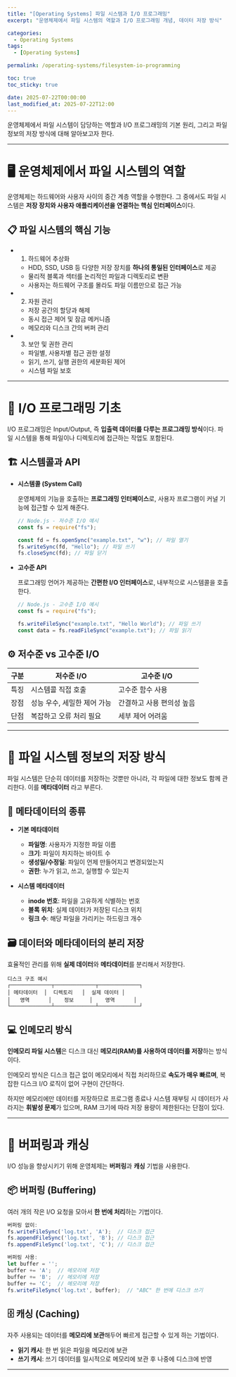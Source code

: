 ```yaml
---
title: "[Operating Systems] 파일 시스템과 I/O 프로그래밍"
excerpt: "운영체제에서 파일 시스템의 역할과 I/O 프로그래밍 개념, 데이터 저장 방식"

categories:
  - Operating Systems
tags:
  - [Operating Systems]

permalink: /operating-systems/filesystem-io-programming

toc: true
toc_sticky: true

date: 2025-07-22T00:00:00
last_modified_at: 2025-07-22T12:00
---
```


운영체제에서 파일 시스템이 담당하는 역할과 I/O 프로그래밍의 기본 원리, 그리고 파일 정보의 저장 방식에 대해 알아보고자 한다.

---

# 🖥️ 운영체제에서 파일 시스템의 역할

운영체제는 하드웨어와 사용자 사이의 중간 계층 역할을 수행한다. 그 중에서도 파일 시스템은 **저장 장치와 사용자 애플리케이션을 연결하는 핵심 인터페이스**이다.

## 📋 파일 시스템의 핵심 기능

- 1. 하드웨어 추상화

  - HDD, SSD, USB 등 다양한 저장 장치를 **하나의 통일된 인터페이스**로 제공
  - 물리적 블록과 섹터를 논리적인 파일과 디렉토리로 변환
  - 사용자는 하드웨어 구조를 몰라도 파일 이름만으로 접근 가능

- 2. 자원 관리

  - 저장 공간의 할당과 해제
  - 동시 접근 제어 및 잠금 메커니즘
  - 메모리와 디스크 간의 버퍼 관리

- 3. 보안 및 권한 관리

  - 파일별, 사용자별 접근 권한 설정
  - 읽기, 쓰기, 실행 권한의 세분화된 제어
  - 시스템 파일 보호

---

# 🔌 I/O 프로그래밍 기초

I/O 프로그래밍은 Input/Output, 즉 **입출력 데이터를 다루는 프로그래밍 방식**이다. 파일 시스템을 통해 파일이나 디렉토리에 접근하는 작업도 포함된다.

## 🏗️ 시스템콜과 API

- **시스템콜 (System Call)**

  운영체제의 기능을 호출하는 **프로그래밍 인터페이스**로, 사용자 프로그램이 커널 기능에 접근할 수 있게 해준다.

  ```javascript
  // Node.js - 저수준 I/O 예시
  const fs = require("fs");

  const fd = fs.openSync("example.txt", "w"); // 파일 열기
  fs.writeSync(fd, "Hello"); // 파일 쓰기
  fs.closeSync(fd); // 파일 닫기
  ```

- **고수준 API**

  프로그래밍 언어가 제공하는 **간편한 I/O 인터페이스**로, 내부적으로 시스템콜을 호출한다.

  ```javascript
  // Node.js - 고수준 I/O 예시
  const fs = require("fs");

  fs.writeFileSync("example.txt", "Hello World"); // 파일 쓰기
  const data = fs.readFileSync("example.txt"); // 파일 읽기
  ```

## ⚙️ 저수준 vs 고수준 I/O

| 구분 | 저수준 I/O                  | 고수준 I/O                |
| ---- | --------------------------- | ------------------------- |
| 특징 | 시스템콜 직접 호출          | 고수준 함수 사용          |
| 장점 | 성능 우수, 세밀한 제어 가능 | 간결하고 사용 편의성 높음 |
| 단점 | 복잡하고 오류 처리 필요     | 세부 제어 어려움          |

---

# 💾 파일 시스템 정보의 저장 방식

파일 시스템은 단순히 데이터를 저장하는 것뿐만 아니라, 각 파일에 대한 정보도 함께 관리한다. 이를 **메타데이터** 라고 부른다.

## 📝 메타데이터의 종류

- **기본 메타데이터**

  - **파일명**: 사용자가 지정한 파일 이름
  - **크기**: 파일이 차지하는 바이트 수
  - **생성일/수정일**: 파일이 언제 만들어지고 변경되었는지
  - **권한**: 누가 읽고, 쓰고, 실행할 수 있는지

- **시스템 메타데이터**

  - **inode 번호**: 파일을 고유하게 식별하는 번호
  - **블록 위치**: 실제 데이터가 저장된 디스크 위치
  - **링크 수**: 해당 파일을 가리키는 하드링크 개수

## 🗃️ 데이터와 메타데이터의 분리 저장

효율적인 관리를 위해 **실제 데이터**와 **메타데이터**를 분리해서 저장한다.

```
디스크 구조 예시
┌─────────────┬─────────────┬─────────────┐
│ 메타데이터  │  디렉토리   │  실제 데이터 │
│   영역      │    정보     │    영역      │
└─────────────┴─────────────┴─────────────┘
```

## 💻 인메모리 방식

**인메모리 파일 시스템**은 디스크 대신 **메모리(RAM)를 사용하여 데이터를 저장**하는 방식이다.

인메모리 방식은 디스크 접근 없이 메모리에서 직접 처리하므로 **속도가 매우 빠르며**, 복잡한 디스크 I/O 로직이 없어 구현이 간단하다.

하지만 메모리에만 데이터를 저장하므로 프로그램 종료나 시스템 재부팅 시 데이터가 사라지는 **휘발성 문제**가 있으며, RAM 크기에 따라 저장 용량이 제한된다는 단점이 있다.

---

# 🔄 버퍼링과 캐싱

I/O 성능을 향상시키기 위해 운영체제는 **버퍼링**과 **캐싱** 기법을 사용한다.

## 📦 버퍼링 (Buffering)

여러 개의 작은 I/O 요청을 모아서 **한 번에 처리**하는 기법이다.

```javascript
버퍼링 없이:
fs.writeFileSync('log.txt', 'A');  // 디스크 접근
fs.appendFileSync('log.txt', 'B'); // 디스크 접근
fs.appendFileSync('log.txt', 'C'); // 디스크 접근

버퍼링 사용:
let buffer = '';
buffer += 'A';  // 메모리에 저장
buffer += 'B';  // 메모리에 저장
buffer += 'C';  // 메모리에 저장
fs.writeFileSync('log.txt', buffer);  // "ABC" 한 번에 디스크 쓰기
```

## 🗄️ 캐싱 (Caching)

자주 사용되는 데이터를 **메모리에 보관**해두어 빠르게 접근할 수 있게 하는 기법이다.

- **읽기 캐시**: 한 번 읽은 파일을 메모리에 보관
- **쓰기 캐시**: 쓰기 데이터를 일시적으로 메모리에 보관 후 나중에 디스크에 반영

---
